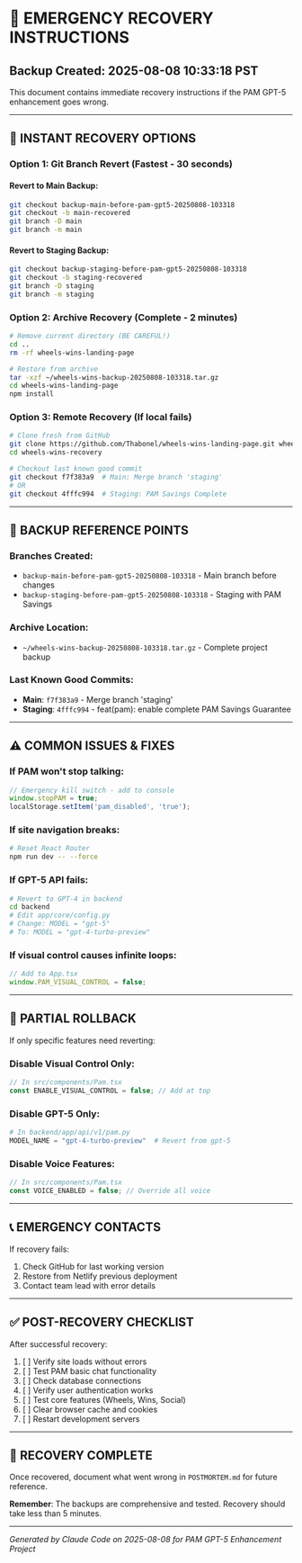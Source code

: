 # 🚨 EMERGENCY RECOVERY INSTRUCTIONS

## Backup Created: 2025-08-08 10:33:18 PST

This document contains immediate recovery instructions if the PAM GPT-5 enhancement goes wrong.

---

## 🔄 INSTANT RECOVERY OPTIONS

### Option 1: Git Branch Revert (Fastest - 30 seconds)

#### Revert to Main Backup:
```bash
git checkout backup-main-before-pam-gpt5-20250808-103318
git checkout -b main-recovered
git branch -D main
git branch -m main
```

#### Revert to Staging Backup:
```bash
git checkout backup-staging-before-pam-gpt5-20250808-103318
git checkout -b staging-recovered
git branch -D staging
git branch -m staging
```

### Option 2: Archive Recovery (Complete - 2 minutes)
```bash
# Remove current directory (BE CAREFUL!)
cd ..
rm -rf wheels-wins-landing-page

# Restore from archive
tar -xzf ~/wheels-wins-backup-20250808-103318.tar.gz
cd wheels-wins-landing-page
npm install
```

### Option 3: Remote Recovery (If local fails)
```bash
# Clone fresh from GitHub
git clone https://github.com/Thabonel/wheels-wins-landing-page.git wheels-wins-recovery
cd wheels-wins-recovery

# Checkout last known good commit
git checkout f7f383a9  # Main: Merge branch 'staging'
# OR
git checkout 4fffc994  # Staging: PAM Savings Complete
```

---

## 📍 BACKUP REFERENCE POINTS

### Branches Created:
- `backup-main-before-pam-gpt5-20250808-103318` - Main branch before changes
- `backup-staging-before-pam-gpt5-20250808-103318` - Staging with PAM Savings

### Archive Location:
- `~/wheels-wins-backup-20250808-103318.tar.gz` - Complete project backup

### Last Known Good Commits:
- **Main**: `f7f383a9` - Merge branch 'staging'
- **Staging**: `4fffc994` - feat(pam): enable complete PAM Savings Guarantee

---

## ⚠️ COMMON ISSUES & FIXES

### If PAM won't stop talking:
```javascript
// Emergency kill switch - add to console
window.stopPAM = true;
localStorage.setItem('pam_disabled', 'true');
```

### If site navigation breaks:
```bash
# Reset React Router
npm run dev -- --force
```

### If GPT-5 API fails:
```bash
# Revert to GPT-4 in backend
cd backend
# Edit app/core/config.py
# Change: MODEL = "gpt-5" 
# To: MODEL = "gpt-4-turbo-preview"
```

### If visual control causes infinite loops:
```javascript
// Add to App.tsx
window.PAM_VISUAL_CONTROL = false;
```

---

## 🔧 PARTIAL ROLLBACK

If only specific features need reverting:

### Disable Visual Control Only:
```typescript
// In src/components/Pam.tsx
const ENABLE_VISUAL_CONTROL = false; // Add at top
```

### Disable GPT-5 Only:
```python
# In backend/app/api/v1/pam.py
MODEL_NAME = "gpt-4-turbo-preview"  # Revert from gpt-5
```

### Disable Voice Features:
```typescript
// In src/components/Pam.tsx
const VOICE_ENABLED = false; // Override all voice
```

---

## 📞 EMERGENCY CONTACTS

If recovery fails:
1. Check GitHub for last working version
2. Restore from Netlify previous deployment
3. Contact team lead with error details

---

## ✅ POST-RECOVERY CHECKLIST

After successful recovery:
1. [ ] Verify site loads without errors
2. [ ] Test PAM basic chat functionality
3. [ ] Check database connections
4. [ ] Verify user authentication works
5. [ ] Test core features (Wheels, Wins, Social)
6. [ ] Clear browser cache and cookies
7. [ ] Restart development servers

---

## 🎯 RECOVERY COMPLETE

Once recovered, document what went wrong in `POSTMORTEM.md` for future reference.

**Remember**: The backups are comprehensive and tested. Recovery should take less than 5 minutes.

---

*Generated by Claude Code on 2025-08-08 for PAM GPT-5 Enhancement Project*